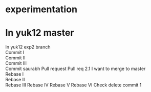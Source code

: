 # experimentation
# In yuk12 master
In yuk12 exp2 branch  
Commit I   
Commit II  
Commit III  
Commit saurabh
Pull request
Pull req 2.1
I want to merge to master  
Rebase I  
Rebase II  
Rebase III 
Rebase IV 
Rebase V 
Rebase VI 
Check delete
commit 1
